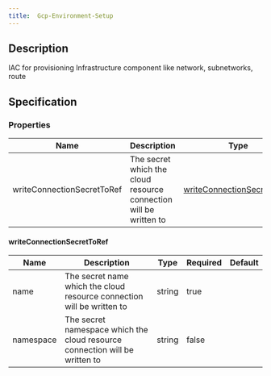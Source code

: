 ```yaml
---
title:  Gcp-Environment-Setup
---
```


## Description

IAC for provisioning Infrastructure component like network, subnetworks, route 

## Specification

### Properties  
 Name | Description | Type | Required | Default 
------------|------------|------------|------------|------------
 writeConnectionSecretToRef | The secret which the cloud resource connection will be written to | [writeConnectionSecretToRef](#writeConnectionSecretToRef) | false |  


#### writeConnectionSecretToRef

 Name | Description | Type | Required | Default 
 ------------ | ------------- | ------------- | ------------- | ------------- 
 name | The secret name which the cloud resource connection will be written to | string | true |  
 namespace | The secret namespace which the cloud resource connection will be written to | string | false |  
